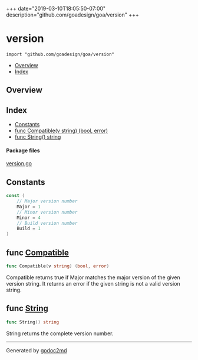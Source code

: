 +++
date="2019-03-10T18:05:50-07:00"
description="github.com/goadesign/goa/version"
+++


# version
`import "github.com/goadesign/goa/version"`

* [Overview](#pkg-overview)
* [Index](#pkg-index)

## <a name="pkg-overview">Overview</a>



## <a name="pkg-index">Index</a>
* [Constants](#pkg-constants)
* [func Compatible(v string) (bool, error)](#Compatible)
* [func String() string](#String)


#### <a name="pkg-files">Package files</a>
[version.go](/src/github.com/goadesign/goa/version/version.go) 


## <a name="pkg-constants">Constants</a>
``` go
const (
    // Major version number
    Major = 1
    // Minor version number
    Minor = 4
    // Build version number
    Build = 1
)
```



## <a name="Compatible">func</a> [Compatible](/src/target/version.go?s=505:544#L25)
``` go
func Compatible(v string) (bool, error)
```
Compatible returns true if Major matches the major version of the given version string.
It returns an error if the given string is not a valid version string.



## <a name="String">func</a> [String](/src/target/version.go?s=224:244#L19)
``` go
func String() string
```
String returns the complete version number.








- - -
Generated by [godoc2md](http://godoc.org/github.com/davecheney/godoc2md)
